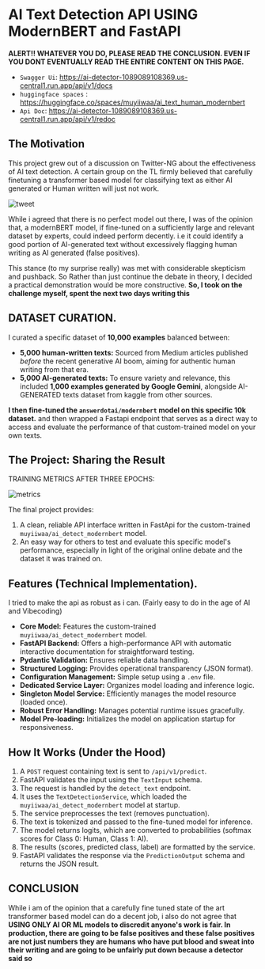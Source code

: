 # AI Text Detection API USING ModernBERT and FastAPI 

**ALERT!! WHATEVER YOU DO, PLEASE READ THE CONCLUSION. EVEN IF YOU DONT EVENTUALLY READ THE ENTIRE CONTENT ON THIS PAGE.**


- `Swagger Ui`: https://ai-detector-1089089108369.us-central1.run.app/api/v1/docs
- `huggingface spaces` : https://huggingface.co/spaces/muyiiwaa/ai_text_human_modernbert
- `Api Doc`: https://ai-detector-1089089108369.us-central1.run.app/api/v1/redoc

## The Motivation

This project grew out of a discussion on Twitter-NG about the effectiveness of AI text detection. A certain group on the TL firmly believed that carefully finetuning
a transformer based model for classifying text as either AI generated or Human written will just not work.


![tweet](https://github.com/user-attachments/assets/24915aef-eadc-4fcd-ab3f-8b996bc5cc76)


While i agreed that there is no perfect model out there, I was of the opinion that, a modernBERT model, if fine-tuned on a sufficiently large and relevant dataset by experts, could indeed perform decently. i.e it could identify a good portion of AI-generated text without excessively flagging human writing as AI generated (false positives).

This stance (to my surprise really) was met with considerable skepticism and pushback. So Rather than just continue the debate in theory, I decided a practical demonstration would be more constructive. **So, I took on the challenge myself, spent the next two days writing this**


## DATASET CURATION.

I curated a specific dataset of **10,000 examples** balanced between:
*   **5,000 human-written texts:** Sourced from Medium articles published *before* the recent generative AI boom, aiming for authentic human writing from that era.
*   **5,000 AI-generated texts:** To ensure variety and relevance, this included **1,000 examples generated by Google Gemini**, alongside AI-GENERATED texts dataset from kaggle from other sources.

**I then fine-tuned the `answerdotai/modernbert` model on this specific 10k dataset.** and then wrapped a Fastapi endpoint that serves as a direct way to access and evaluate the performance of that custom-trained model on your own texts.

## The Project: Sharing the Result

TRAINING METRICS AFTER THREE EPOCHS:



![metrics](https://github.com/user-attachments/assets/a2c639e4-d143-4f92-a02c-140f8fd841e9)


The final project provides:

1.  A clean, reliable API interface written in FastApi for the custom-trained `muyiiwaa/ai_detect_modernbert` model.
2.  An easy way for others to test and evaluate this specific model's performance, especially in light of the original online debate and the dataset it was trained on.


## Features (Technical Implementation). 

I tried to make the api as robust as i can. (Fairly easy to do in the age of AI and Vibecoding)

*   **Core Model:** Features the custom-trained `muyiiwaa/ai_detect_modernbert` model.
*   **FastAPI Backend:** Offers a high-performance API with automatic interactive documentation for straightforward testing.
*   **Pydantic Validation:** Ensures reliable data handling.
*   **Structured Logging:** Provides operational transparency (JSON format).
*   **Configuration Management:** Simple setup using a `.env` file.
*   **Dedicated Service Layer:** Organizes model loading and inference logic.
*   **Singleton Model Service:** Efficiently manages the model resource (loaded once).
*   **Robust Error Handling:** Manages potential runtime issues gracefully.
*   **Model Pre-loading:** Initializes the model on application startup for responsiveness.

## How It Works (Under the Hood)

1.  A `POST` request containing text is sent to `/api/v1/predict`.
2.  FastAPI validates the input using the `TextInput` schema.
3.  The request is handled by the `detect_text` endpoint.
4.  It uses the `TextDetectionService`, which loaded the `muyiiwaa/ai_detect_modernbert` model at startup.
5.  The service preprocesses the text (removes punctuation).
6.  The text is tokenized and passed to the fine-tuned model for inference.
7.  The model returns logits, which are converted to probabilities (softmax scores for Class 0: Human, Class 1: AI).
8.  The results (scores, predicted class, label) are formatted by the service.
9.  FastAPI validates the response via the `PredictionOutput` schema and returns the JSON result.

## CONCLUSION

While i am of the opinion that a carefully fine tuned state of the art transformer based model can do a decent job, i also do not agree that **USING ONLY AI OR ML models to discredit anyone's work is fair. In production, there are going to be false positives and these false positives are not just numbers they are humans who have put blood and sweat into their writing and are going to be unfairly put down because a detector said so**
